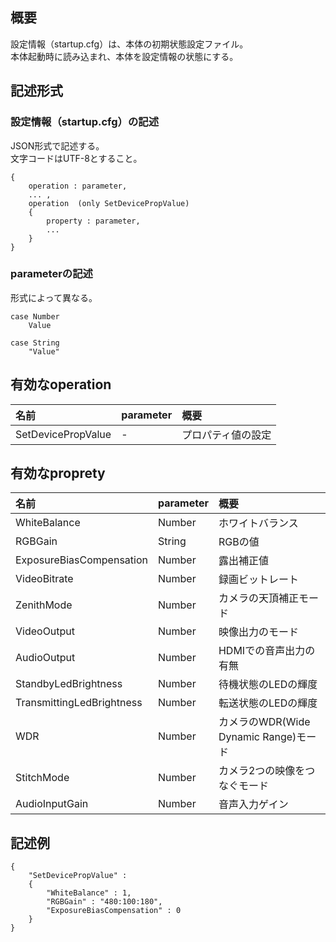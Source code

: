 ## 概要

設定情報（startup.cfg）は、本体の初期状態設定ファイル。<BR>
本体起動時に読み込まれ、本体を設定情報の状態にする。


## 記述形式

### 設定情報（startup.cfg）の記述

JSON形式で記述する。<BR>
文字コードはUTF-8とすること。

```
{
	operation : parameter,
	... ,
	operation  (only SetDevicePropValue)
	{
		property : parameter,
		...
	}
}
```

### parameterの記述

形式によって異なる。

```
case Number
	Value

case String
	"Value"
```

## 有効なoperation

| 名前 | parameter | 概要 |
|:---|:---|:---|
| SetDevicePropValue | - | プロパティ値の設定 |


## 有効なproprety

| 名前 | parameter | 概要 |
|:---|:---|:---|
| WhiteBalance              | Number | ホワイトバランス |
| RGBGain                   | String | RGBの値 |
| ExposureBiasCompensation  | Number | 露出補正値 |
| VideoBitrate              | Number | 録画ビットレート |
| ZenithMode                | Number | カメラの天頂補正モード |
| VideoOutput               | Number | 映像出力のモード |
| AudioOutput               | Number | HDMIでの音声出力の有無 |
| StandbyLedBrightness      | Number | 待機状態のLEDの輝度 |
| TransmittingLedBrightness | Number | 転送状態のLEDの輝度 |
| WDR                       | Number | カメラのWDR(Wide Dynamic Range)モード |
| StitchMode                | Number | カメラ2つの映像をつなぐモード |
| AudioInputGain            | Number | 音声入力ゲイン |


## 記述例

```
{
    "SetDevicePropValue" :
    {
        "WhiteBalance" : 1,
        "RGBGain" : "480:100:180",
        "ExposureBiasCompensation" : 0
    }
}
```
